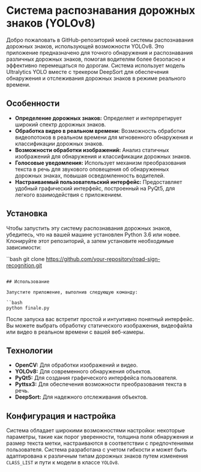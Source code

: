# Система распознавания дорожных знаков (YOLOv8)

Добро пожаловать в GitHub-репозиторий моей системы распознавания дорожных знаков, использующей возможности YOLOv8. Это приложение предназначено для точного обнаружения и распознавания различных дорожных знаков, помогая водителям более безопасно и эффективно перемещаться по дорогам. Система использует модель Ultralytics YOLO вместе с трекером DeepSort для обеспечения обнаружения и отслеживания дорожных знаков в режиме реального времени.

## Особенности

- **Определение дорожных знаков:** Определяет и интерпретирует широкий спектр дорожных знаков.
- **Обработка видео в реальном времени:** Возможность обработки видеопотоков в реальном времени для мгновенного обнаружения и классификации дорожных знаков.
- **Возможности обработки изображений:** Анализ статичных изображений для обнаружения и классификации дорожных знаков.
- **Голосовые уведомления:** Использует механизм преобразования текста в речь для звукового оповещения об обнаруженных дорожных знаках, повышая осведомленность водителей.
- **Настраиваемый пользовательский интерфейс:** Предоставляет удобный графический интерфейс, построенный на PyQt5, для легкого взаимодействия с приложением.

## Установка

Чтобы запустить эту систему распознавания дорожных знаков, убедитесь, что на вашей машине установлен Python 3.6 или новее. Клонируйте этот репозиторий, а затем установите необходимые зависимости:

``bash
git clone https://github.com/your-repository/road-sign-recognition.git
```

## Использование

Запустите приложение, выполнив следующую команду:

``bash
python finale.py
```

После запуска вас встретит простой и интуитивно понятный интерфейс. Вы можете выбрать обработку статического изображения, видеофайла или видео в реальном времени с вашей веб-камеры.

## Технологии

- **OpenCV:** Для обработки изображений и видео.
- **YOLOv8:** Для современного обнаружения объектов.
- **PyQt5:** Для создания графического интерфейса пользователя.
- **Pyttsx3:** Для обеспечения возможности преобразования текста в речь.
- **DeepSort:** Для надежного отслеживания объектов.

## Конфигурация и настройка

Система обладает широкими возможностями настройки: некоторые параметры, такие как порог уверенности, толщина поля обнаружения и размер текста метки, настраиваются в соответствии с предпочтениями пользователя. Система разработана с учетом гибкости и может быть адаптирована к различным типам дорожных знаков путем изменения `CLASS_LIST` и пути к модели в классе `YOLOv8`.
